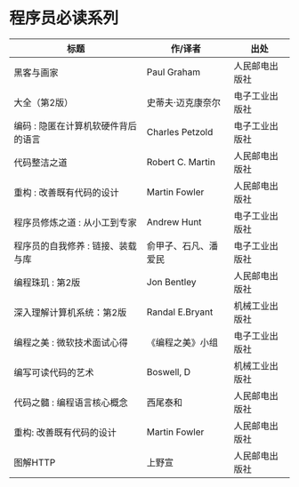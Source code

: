 # 程序员必读系列

| 标题                                | 作/译者              | 出处           |
| ----------------------------------- | -------------------- | -------------- |
| 黑客与画家                          | Paul Graham          | 人民邮电出版社 |
| 大全（第2版）                       | 史蒂夫·迈克康奈尔    | 电子工业出版社 |
| 编码 : 隐匿在计算机软硬件背后的语言 | Charles Petzold      | 电子工业出版社 |
| 代码整洁之道                        | Robert C. Martin     | 人民邮电出版社 |
| 重构 : 改善既有代码的设计           | Martin Fowler        | 人民邮电出版社 |
| 程序员修炼之道 : 从小工到专家       | Andrew Hunt          | 电子工业出版社 |
| 程序员的自我修养 : 链接、装载与库   | 俞甲子、石凡、潘爱民 | 电子工业出版社 |
| 编程珠玑 : 第2版                    | Jon Bentley          | 人民邮电出版社 |
| 深入理解计算机系统：第2版           | Randal E.Bryant      | 机械工业出版社 |
| 编程之美 : 微软技术面试心得         | 《编程之美》小组     | 电子工业出版社 |
| 编写可读代码的艺术                  | Boswell, D           | 机械工业出版社 |
| 代码之髓 : 编程语言核心概念         | 西尾泰和             | 人民邮电出版社 |
| 重构: 改善既有代码的设计            | Martin Fowler        | 人民邮电出版社 |
| 图解HTTP                            | 上野宣               | 人民邮电出版社 |